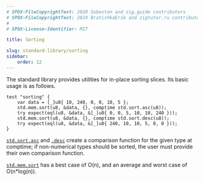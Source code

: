 ```yaml
---
# SPDX-FileCopyrightText: 2020 Sobeston and zig.guide contributors
# SPDX-FileCopyrightText: 2024 BratishkaErik and zigtutor.ru contributors
#
# SPDX-License-Identifier: MIT

title: Sorting

slug: standard-library/sorting
sidebar:
    order: 12
---
```


The standard library provides utilities for in-place sorting slices. Its basic
usage is as follows.

```zig
test "sorting" {
    var data = [_]u8{ 10, 240, 0, 0, 10, 5 };
    std.mem.sort(u8, &data, {}, comptime std.sort.asc(u8));
    try expect(eql(u8, &data, &[_]u8{ 0, 0, 5, 10, 10, 240 }));
    std.mem.sort(u8, &data, {}, comptime std.sort.desc(u8));
    try expect(eql(u8, &data, &[_]u8{ 240, 10, 10, 5, 0, 0 }));
}
```

[`std.sort.asc`](https://ziglang.org/documentation/master/std/#std.sort.asc)
and [`.desc`](https://ziglang.org/documentation/master/std/#std.sort.desc)
create a comparison function for the given type at comptime; if non-numerical
types should be sorted, the user must provide their own comparison function.

[`std.mem.sort`](https://ziglang.org/documentation/master/std/#std.mem.sort)
has a best case of O(n), and an average and worst case of O(n*log(n)).
